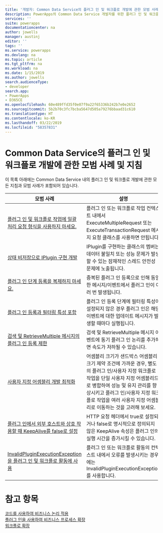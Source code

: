 ```yaml
---
title: '개발자: Common Data Service의 플러그 인 및 워크플로 개발에 관한 모범 사례 및 지침 | Microsoft Docs'
description: PowerApps의 Common Data Service 개발자를 위한 플러그 인 및 워크플로 개발에 관한 모범 사례 및 지침입니다.
services: ''
suite: powerapps
documentationcenter: na
author: jowells
manager: austinj
editor: ''
tags: ''
ms.service: powerapps
ms.devlang: na
ms.topic: article
ms.tgt_pltfrm: na
ms.workload: na
ms.date: 1/15/2019
ms.author: jowells
search.audienceType:
- developer
search.app:
- PowerApps
- D365CE
ms.openlocfilehash: 60e489ffd35f0e07f9a22f65336b242b7e0e2652
ms.sourcegitcommit: 5b2b70c3fc7bcba5647d505a79276bbaad31c610
ms.translationtype: HT
ms.contentlocale: ko-KR
ms.lasthandoff: 03/22/2019
ms.locfileid: "58357831"
---
```

# <a name="best-practices-and-guidance-regarding-plug-in-and-workflow-development-for-the-common-data-service"></a>Common Data Service의 플러그 인 및 워크플로 개발에 관한 모범 사례 및 지침

이 목록 아래에는 Common Data Service 내의 플러그 인 및 워크플로 개발에 관한 모든 지침과 모범 사례가 포함되어 있습니다.

|모범 사례  |설명  |
|---------|---------|
|[플러그 인 및 워크플로 작업에 일괄 처리 요청 형식을 사용하지 마세요.](avoid-batch-requests-plugin.md)     |플러그 인 또는 워크플로 작업 컨텍스트 내에서 ExecuteMultipleRequest 또는 ExecuteTransactionRequest 메시지 요청 클래스를 사용하면 안됩니다.         |
|[상태 비저장으로 IPlugin 구현 개발](develop-iplugin-implementations-stateless.md)     |IPlugin를 구현하는 클래스의 멤버는 데이터 불일치 또는 성능 문제가 발생할 수 있는 잠재적인 스레드 안전성 문제에 노출됩니다.         |
|[플러그 인 단계 등록을 복제하지 마세요.](do-not-duplicate-plugin-step-registration.md)     |중복된 플러그 인 등록으로 인해 동일한 메시지/이벤트에서 플러그 인이 여러 번 발생됩니다.         |
|[플러그 인 등록과 필터링 특성 포함](include-filtering-attributes-plugin-registration.md)     |플러그 인 등록 단계에 필터링 특성이 설정되지 않은 경우 플러그 인은 해당 이벤트에 대한 업데이트 메시지가 발생할 때마다 실행됩니다.         |
|[검색 및 RetrieveMultiple 메시지의 플러그 인 등록 제한](limit-registration-plugins-retrieve-retrievemultiple.md)     |검색 및 RetrieveMultiple 메시지 이벤트에 동기 플러그 인 논리를 추가하면 속도가 저하될 수 있습니다.         |
|[사용자 지정 어셈블리 개발 최적화](optimize-assembly-development.md)     |어셈블리 크기가 샌드박스 어셈블리 크기 제약 조건에 가까운 경우, 별도의 플러그 인/사용자 지정 워크플로 작업을 단일 사용자 지정 어셈블리드로 병합하여 성능 및 유지 관리를 향상시키고 플러그 인/사용자 지정 워크플로 작업을 여러 사용자 지정 어셈블리로 이동하는 것을 고려해 보세요.         |
|[플러그 인에서 외부 호스트와 상호 작용할 때 KeepAlive를 false로 설정](set-keepalive-false-interacting-external-hosts-plugin.md)     |HTTP 요청 헤더에서 true로 설정되거나 false로 명시적으로 정의되지 않은 KeepAlive 속성은 플러그 인의 실행 시간을 증가시킬 수 있습니다.         |
|[InvalidPluginExecutionException을 플러그 인 및 워크플로 활동에 사용](use-invalidpluginexecutionexception-plugin-workflow-activities.md)     |플러그 인 또는 워크플로 활동의 컨텍스트 내에서 오류를 발생시키는 경우에는 InvalidPluginExecutionException를 사용합니다.         |

# <a name="see-also"></a>참고 항목
[코드를 사용하여 비즈니스 논리 적용](../../apply-business-logic-with-code.md)<br />
[플러그 인을 사용하여 비즈니스 프로세스 확장](../../plug-ins.md)<br />
[워크플로 확장](../../workflow/workflow-extensions.md)<br />